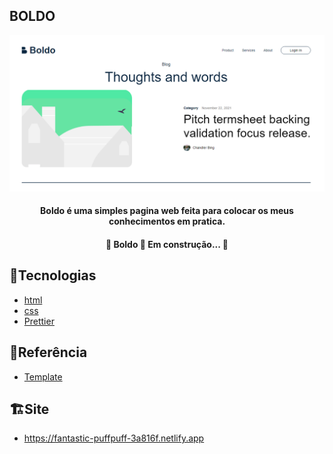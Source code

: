 
## BOLDO
![demo](https://raw.githubusercontent.com/Rinpiki/Pagina-Boldo/master/img/Demo.png)
<h4 align="center"> 
Boldo é uma simples pagina web feita para colocar os meus conhecimentos em pratica.
</h4>	
<h4 align="center"> 
	🚧 Boldo 🚀 Em construção... 🚧
</h4>

## 🔧Tecnologias
- [html](https://developer.mozilla.org/pt-BR/docs/Web/HTML)
- [css](https://developer.mozilla.org/pt-BR/docs/Web/CSS)
- [Prettier](https://prettier.io/)
## 🔗Referência

 - [Template](https://www.figma.com/file/Rx7dQHwtc6hQuvOuysOFWy/Boldo---Edgar-Allan)
 
 ## 🏗️Site 
 - https://fantastic-puffpuff-3a816f.netlify.app
